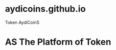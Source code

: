 # aydicoins.github.io
<html>
  <body>
    Token AydiCoinS
  </body>
  <h1>
    AS The Platform of Token
    </h1
  </html>
